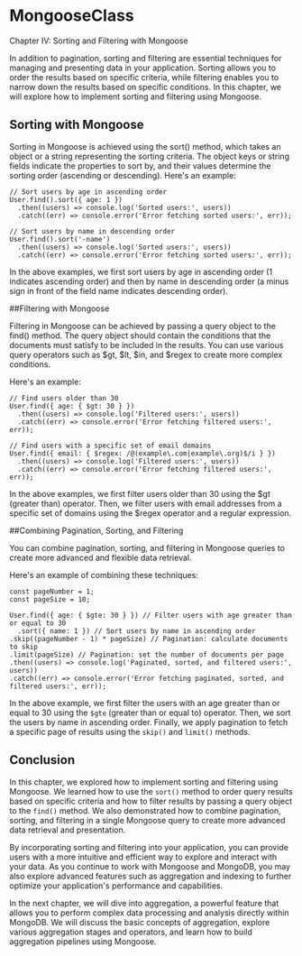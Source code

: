 # MongooseClass

Chapter IV: Sorting and Filtering with Mongoose

In addition to pagination, sorting and filtering are essential techniques for managing and presenting data in your application. Sorting allows you to order the results based on specific criteria, while filtering enables you to narrow down the results based on specific conditions. In this chapter, we will explore how to implement sorting and filtering using Mongoose.

## Sorting with Mongoose

Sorting in Mongoose is achieved using the sort() method, which takes an object or a string representing the sorting criteria. The object keys or string fields indicate the properties to sort by, and their values determine the sorting order (ascending or descending). Here's an example:

```
// Sort users by age in ascending order
User.find().sort({ age: 1 })
  .then((users) => console.log('Sorted users:', users))
  .catch((err) => console.error('Error fetching sorted users:', err));

// Sort users by name in descending order
User.find().sort('-name')
  .then((users) => console.log('Sorted users:', users))
  .catch((err) => console.error('Error fetching sorted users:', err));

```

In the above examples, we first sort users by age in ascending order (1 indicates ascending order) and then by name in descending order (a minus sign in front of the field name indicates descending order).

##Filtering with Mongoose

Filtering in Mongoose can be achieved by passing a query object to the find() method. The query object should contain the conditions that the documents must satisfy to be included in the results. You can use various query operators such as $gt, $lt, $in, and $regex to create more complex conditions. 

Here's an example:

```
// Find users older than 30
User.find({ age: { $gt: 30 } })
  .then((users) => console.log('Filtered users:', users))
  .catch((err) => console.error('Error fetching filtered users:', err));

// Find users with a specific set of email domains
User.find({ email: { $regex: /@(example\.com|example\.org)$/i } })
  .then((users) => console.log('Filtered users:', users))
  .catch((err) => console.error('Error fetching filtered users:', err));

```

In the above examples, we first filter users older than 30 using the $gt (greater than) operator. Then, we filter users with email addresses from a specific set of domains using the $regex operator and a regular expression.

##Combining Pagination, Sorting, and Filtering

You can combine pagination, sorting, and filtering in Mongoose queries to create more advanced and flexible data retrieval. 

Here's an example of combining these techniques:

```
const pageNumber = 1;
const pageSize = 10;

User.find({ age: { $gte: 30 } }) // Filter users with age greater than or equal to 30
  .sort({ name: 1 }) // Sort users by name in ascending order
.skip((pageNumber - 1) * pageSize) // Pagination: calculate documents to skip
.limit(pageSize) // Pagination: set the number of documents per page
.then((users) => console.log('Paginated, sorted, and filtered users:', users))
.catch((err) => console.error('Error fetching paginated, sorted, and filtered users:', err));

```

In the above example, we first filter the users with an age greater than or equal to 30 using the `$gte` (greater than or equal to) operator. Then, we sort the users by name in ascending order. Finally, we apply pagination to fetch a specific page of results using the `skip()` and `limit()` methods.

## Conclusion

In this chapter, we explored how to implement sorting and filtering using Mongoose. We learned how to use the `sort()` method to order query results based on specific criteria and how to filter results by passing a query object to the `find()` method. We also demonstrated how to combine pagination, sorting, and filtering in a single Mongoose query to create more advanced data retrieval and presentation.

By incorporating sorting and filtering into your application, you can provide users with a more intuitive and efficient way to explore and interact with your data. As you continue to work with Mongoose and MongoDB, you may also explore advanced features such as aggregation and indexing to further optimize your application's performance and capabilities.

In the next chapter, we will dive into aggregation, a powerful feature that allows you to perform complex data processing and analysis directly within MongoDB. We will discuss the basic concepts of aggregation, explore various aggregation stages and operators, and learn how to build aggregation pipelines using Mongoose.





